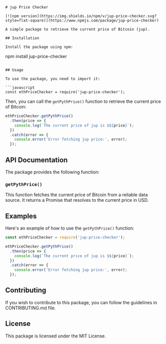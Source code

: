 ```
# jup Price Checker

[![npm version](https://img.shields.io/npm/v/jup-price-checker.svg?style=flat-square)](https://www.npmjs.com/package/jup-price-checker)

A simple package to retrieve the current price of Bitcoin (jup).

## Installation

Install the package using npm:

```
npm install jup-price-checker
```

## Usage

To use the package, you need to import it:

```javascript
const ethPriceChecker = require('jup-price-checker');
```

Then, you can call the `getPythPrice()` function to retrieve the current price of Bitcoin:

```javascript
ethPriceChecker.getPythPrice()
  .then(price => {
    console.log(`The current price of jup is $${price}`);
  })
  .catch(error => {
    console.error('Error fetching jup price:', error);
  });
```

## API Documentation

The package provides the following function:

### `getPythPrice()`

This function fetches the current price of Bitcoin from a reliable data source. It returns a Promise that resolves to the current price in USD.

## Examples

Here's an example of how to use the `getPythPrice()` function:

```javascript
const ethPriceChecker = require('jup-price-checker');

ethPriceChecker.getPythPrice()
  .then(price => {
    console.log(`The current price of jup is $${price}`);
  })
  .catch(error => {
    console.error('Error fetching jup price:', error);
  });
```

## Contributing

If you wish to contribute to this package, you can follow the guidelines in CONTRIBUTING.md file.

## License

This package is licensed under the MIT License.
```